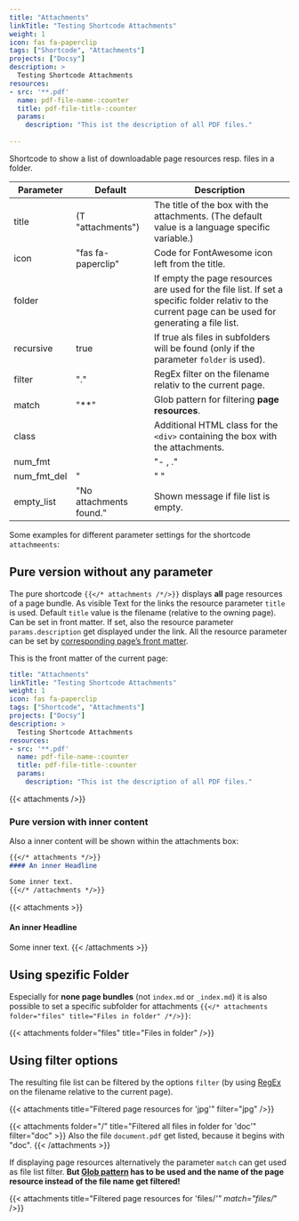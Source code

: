 ```yaml
---
title: "Attachments"
linkTitle: "Testing Shortcode Attachments"
weight: 1
icon: fas fa-paperclip
tags: ["Shortcode", "Attachments"]
projects: ["Docsy"]
description: >
  Testing Shortcode Attachments
resources:
- src: '**.pdf'
  name: pdf-file-name-:counter
  title: pdf-file-title-:counter
  params:
    description: "This ist the description of all PDF files."
  
---
```


Shortcode to show a list of downloadable page resources resp. files in a folder.

| Parameter        | Default    | Description  |
| ---------------- |------------| ------------|
| title | (T "attachments") | The title of the box with the attachments. (The default value is a language specific variable.)
| icon |  "fas fa-paperclip"| Code for FontAwesome icon left from the title.
| folder | | If empty the page resources are used for the file list. If set a specific folder relativ to the current page can be used for generating a file list.
| recursive |  true | If true als files in subfolders will be found (only if the parameter `folder` is used).
| filter | "." | RegEx filter on the filename relativ to the current page.
| match | "**" | Glob pattern for filtering __page resources__.
| class | | Additional HTML class for the `<div>` containing the box with the attachments.
| num_fmt |  | "- , ."| Parameter for formating file size (see [Hugo docs](https://gohugo.io/functions/numfmt/)).
| num_fmt_del | " | " "| Corresponding delimiter for parameter for formating file size (see [Hugo docs](https://gohugo.io/functions/numfmt/)).
| empty_list |  "No attachments found." | Shown message if file list is empty.

Some examples for different parameter settings for the shortcode `attachmeents`:

## Pure version without any parameter

The pure shortcode `{{</* attachments /*/>}}` displays __all__ page resources of a page bundle. As visible Text for the links the resource parameter `title` is used. Default `title` value is the filename (relative to the owning page). Can be set in front matter.
 If set, also the resource parameter `params.description` get displayed under the link. All the resource parameter can be set by [corresponding page’s front matter](https://gohugo.io/content-management/page-resources/#page-resources-metadata "Link to official Hugo docs").

This is the front matter of the current page:

```yaml
title: "Attachments"
linkTitle: "Testing Shortcode Attachments"
weight: 1
icon: fas fa-paperclip
tags: ["Shortcode", "Attachments"]
projects: ["Docsy"]
description: >
  Testing Shortcode Attachments
resources:
- src: '**.pdf'
  name: pdf-file-name-:counter
  title: pdf-file-title-:counter
  params:
    description: "This ist the description of all PDF files."
```

{{< attachments />}}

### Pure version with inner content

Also a inner content will be shown within the attachments box:
```md
{{</* attachments */>}}
#### An inner Headline

Some inner text.
{{</* /attachments */>}}
```

{{< attachments >}}
#### An inner Headline

Some inner text.
{{< /attachments >}}

## Using spezific Folder

Especially for __none page bundles__ (not `index.md` or `_index.md`) it is also possible to set a specific subfolder for attachments `{{</* attachments folder="files" title="Files in folder" /*/>}}`:

{{< attachments folder="files" title="Files in folder" />}}

## Using filter options

The resulting file list can be filtered by the options `filter` (by using [RegEx](https://gohugo.io/functions/findre/ "Docs from used Hugo function for RegEx filtering.") on the filename relative to the current page). 

{{< attachments title="Filtered page resources for 'jpg'" filter="jpg" />}}

{{< attachments folder="/" title="Filtered all files in folder for 'doc'" filter="doc" >}}
Also the file `document.pdf` get listed, because it begins with "doc".
{{< /attachments >}}

If displaying page resources alternatively the parameter `match` can get used as file list filter. __But [Glob pattern](https://gohugo.io/content-management/page-resources/#pattern-matching "Link to pattern examples") has to be used and the name of the page resource instead of the file name get filtered!__

{{< attachments title="Filtered page resources for 'files/*'" match="files/*" />}}